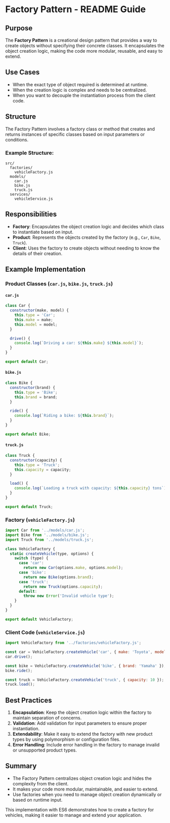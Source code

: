 # Factory Pattern - README Guide

## Purpose
The **Factory Pattern** is a creational design pattern that provides a way to create objects without specifying their concrete classes. It encapsulates the object creation logic, making the code more modular, reusable, and easy to extend.

## Use Cases
- When the exact type of object required is determined at runtime.
- When the creation logic is complex and needs to be centralized.
- When you want to decouple the instantiation process from the client code.

## Structure
The Factory Pattern involves a factory class or method that creates and returns instances of specific classes based on input parameters or conditions.

### Example Structure:
```
src/
  factories/
    vehicleFactory.js
  models/
    car.js
    bike.js
    truck.js
  services/
    vehicleService.js
```

## Responsibilities
- **Factory**: Encapsulates the object creation logic and decides which class to instantiate based on input.
- **Product**: Represents the objects created by the factory (e.g., `Car`, `Bike`, `Truck`).
- **Client**: Uses the factory to create objects without needing to know the details of their creation.

## Example Implementation

### Product Classes (`car.js`, `bike.js`, `truck.js`)

#### `car.js`
```js
class Car {
  constructor(make, model) {
    this.type = 'Car';
    this.make = make;
    this.model = model;
  }

  drive() {
    console.log(`Driving a car: ${this.make} ${this.model}`);
  }
}

export default Car;
```

#### `bike.js`
```js
class Bike {
  constructor(brand) {
    this.type = 'Bike';
    this.brand = brand;
  }

  ride() {
    console.log(`Riding a bike: ${this.brand}`);
  }
}

export default Bike;
```

#### `truck.js`
```js
class Truck {
  constructor(capacity) {
    this.type = 'Truck';
    this.capacity = capacity;
  }

  load() {
    console.log(`Loading a truck with capacity: ${this.capacity} tons`);
  }
}

export default Truck;
```

### Factory (`vehicleFactory.js`)
```js
import Car from '../models/car.js';
import Bike from '../models/bike.js';
import Truck from '../models/truck.js';

class VehicleFactory {
  static createVehicle(type, options) {
    switch (type) {
      case 'car':
        return new Car(options.make, options.model);
      case 'bike':
        return new Bike(options.brand);
      case 'truck':
        return new Truck(options.capacity);
      default:
        throw new Error('Invalid vehicle type');
    }
  }
}

export default VehicleFactory;
```

### Client Code (`vehicleService.js`)
```js
import VehicleFactory from '../factories/vehicleFactory.js';

const car = VehicleFactory.createVehicle('car', { make: 'Toyota', model: 'Corolla' });
car.drive();

const bike = VehicleFactory.createVehicle('bike', { brand: 'Yamaha' });
bike.ride();

const truck = VehicleFactory.createVehicle('truck', { capacity: 10 });
truck.load();
```

## Best Practices
1. **Encapsulation**: Keep the object creation logic within the factory to maintain separation of concerns.
2. **Validation**: Add validation for input parameters to ensure proper instantiation.
3. **Extendability**: Make it easy to extend the factory with new product types by using polymorphism or configuration files.
4. **Error Handling**: Include error handling in the factory to manage invalid or unsupported product types.

## Summary
- The Factory Pattern centralizes object creation logic and hides the complexity from the client.
- It makes your code more modular, maintainable, and easier to extend.
- Use factories when you need to manage object creation dynamically or based on runtime input.

This implementation with ES6 demonstrates how to create a factory for vehicles, making it easier to manage and extend your application.
